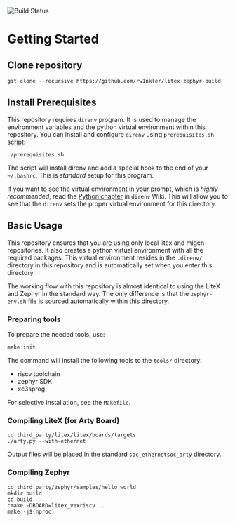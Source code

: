 ![Build Status](http://83.238.210.90:8080/buildStatus/icon?job=litex-zephyr-build)

# Getting Started

## Clone repository
```
git clone --recursive https://github.com/rw1nkler/litex-zephyr-build
```

## Install Prerequisites

This repository requires `direnv` program. It is used to manage the environment
variables and the python virtual environment within this repository.
You can install and configure `direnv` using  `prerequisites.sh` script:

```
./prerequisites.sh
```

The script will install direnv and add a special hook to the end
of your `~/.bashrc`. This is *standard* setup for this program.

If you want to see the virtual environment in your prompt,
which is *highly recommended*, read the
[Python chapter](https://github.com/direnv/direnv/wiki/Python) in `direnv` Wiki.
This will allow you to see that the `direnv` sets the proper virtual environment
for this directory.

## Basic Usage

This repository ensures that you are using only local litex and migen repositories.
It also creates a python virtual environment with all the required packages.
This virtual environment resides in the `.direnv/` directory in this repository
and is automatically set when you enter this directory.

The working flow with this repository is almost identical to using
the LiteX and Zephyr in the standard way. The only difference is that
the `zephyr-env.sh` file is sourced automatically within this directory.

### Preparing tools

To prepare the needed tools, use:
```
make init
```

The command will install the following tools to the `tools/` directory:
- riscv toolchain
- zephyr SDK
- xc3sprog

For selective installation, see the `Makefile`.

### Compiling LiteX (for Arty Board)

```
cd third_party/litex/litex/boards/targets
./arty.py --with-ethernet
```

Output files will be placed in the standard `soc_ethernetsoc_arty` directory.

### Compiling Zephyr

```
cd third_party/zephyr/samples/hello_world
mkdir build
cd build
cmake -DBOARD=litex_vexriscv ..
make -j$(nproc)
```
